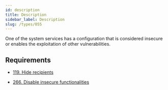 ```yaml
---
id: description
title: Description
sidebar_label: Description
slug: /types/055
---
```


One of the system services
has a configuration that is considered insecure
or enables the exploitation of other vulnerabilities.

## Requirements

- [119. Hide recipients](/criteria/emails/119)

- [266. Disable insecure functionalities](/criteria/architecture/266)

